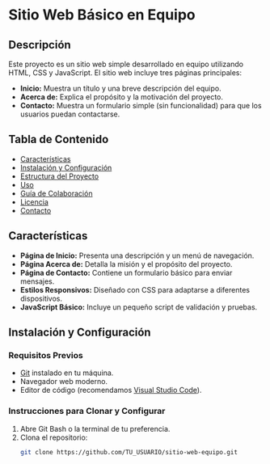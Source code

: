 
# Sitio Web Básico en Equipo

## Descripción
Este proyecto es un sitio web simple desarrollado en equipo utilizando HTML, CSS y JavaScript. El sitio web incluye tres páginas principales:
- **Inicio:** Muestra un título y una breve descripción del equipo.
- **Acerca de:** Explica el propósito y la motivación del proyecto.
- **Contacto:** Muestra un formulario simple (sin funcionalidad) para que los usuarios puedan contactarse.

## Tabla de Contenido
- [Características](#características)
- [Instalación y Configuración](#instalación-y-configuración)
- [Estructura del Proyecto](#estructura-del-proyecto)
- [Uso](#uso)
- [Guía de Colaboración](#guía-de-colaboración)
- [Licencia](#licencia)
- [Contacto](#contacto)

## Características
- **Página de Inicio:** Presenta una descripción y un menú de navegación.
- **Página Acerca de:** Detalla la misión y el propósito del proyecto.
- **Página de Contacto:** Contiene un formulario básico para enviar mensajes.
- **Estilos Responsivos:** Diseñado con CSS para adaptarse a diferentes dispositivos.
- **JavaScript Básico:** Incluye un pequeño script de validación y pruebas.

## Instalación y Configuración

### Requisitos Previos
- [Git](https://git-scm.com/) instalado en tu máquina.
- Navegador web moderno.
- Editor de código (recomendamos [Visual Studio Code](https://code.visualstudio.com/)).

### Instrucciones para Clonar y Configurar
1. Abre Git Bash o la terminal de tu preferencia.
2. Clona el repositorio:
   ```bash
   git clone https://github.com/TU_USUARIO/sitio-web-equipo.git



